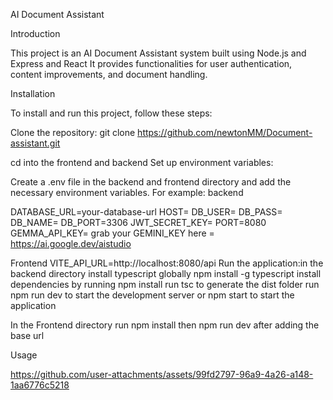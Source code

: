 AI Document Assistant

Introduction

This project is an AI Document Assistant system built using Node.js and Express and React It provides functionalities for user authentication, content improvements, and document handling.

Installation

To install and run this project, follow these steps:

Clone the repository:
git clone <https://github.com/newtonMM/Document-assistant.git>

cd into the frontend and backend
Set up environment variables:

Create a .env file in the backend and frontend directory and add the necessary environment variables.
For example:
backend

DATABASE_URL=your-database-url
HOST=
DB_USER=
DB_PASS=
DB_NAME=
DB_PORT=3306
JWT_SECRET_KEY=
PORT=8080
GEMMA_API_KEY=
grab your GEMINI_KEY here = https://ai.google.dev/aistudio

Frontend
VITE_API_URL=http://localhost:8080/api
Run the application:in the backend directory
install typescript globally npm install -g typescript
install dependencies by running npm install
run tsc to generate the dist folder
run npm run dev to start the development server or npm start to start the application

In the Frontend directory
run npm install then npm run dev after adding the base url

Usage


https://github.com/user-attachments/assets/99fd2797-96a9-4a26-a148-1aa6776c5218





